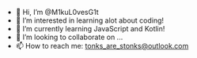 - 👋 Hi, I’m @M1kuL0vesG1t
- 👀 I’m interested in learning alot about coding!
- 🌱 I’m currently learning JavaScript and Kotlin!
- 💞️ I’m looking to collaborate on ...
- 📫 How to reach me: tonks_are_stonks@outlook.com

<!---
M1kuL0vesG1t/M1kuL0vesG1t is a ✨ special ✨ repository because its `README.md` (this file) appears on your GitHub profile.
You can click the Preview link to take a look at your changes.
--->
